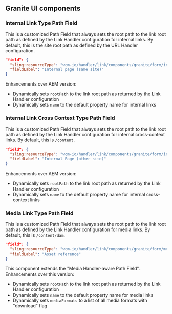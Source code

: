 ## Granite UI components


### Internal Link Type Path Field

This is a customized Path Field that always sets the root path to the link root path as defined by the Link Handler configuration for internal links. By default, this is the site root path as defined by the URL Handler configuration.

```json
"field": {
  "sling:resourceType": "wcm-io/handler/link/components/granite/form/internalLinkPathField",
  "fieldLabel": "Internal page (same site)"
}
```

Enhancements over AEM version:

* Dynamically sets `rootPath` to the link root path as returned by the Link Handler configuration
* Dynamically sets `name` to the default property name for internal links


### Internal Link Cross Context Type Path Field

This is a customized Path Field that always sets the root path to the link root path as defined by the Link Handler configuration for internal cross-context links. By default, this is `/content`.

```json
"field": {
  "sling:resourceType": "wcm-io/handler/link/components/granite/form/internalCrossContextLinkPathField",
  "fieldLabel": "Internal Page (other site)"
}
```

Enhancements over AEM version:

* Dynamically sets `rootPath` to the link root path as returned by the Link Handler configuration
* Dynamically sets `name` to the default property name for internal cross-context links


### Media Link Type Path Field

This is a customized Path Field that always sets the root path to the link root path as defined by the Link Handler configuration for media links. By default, this is `/content/dam`.

```json
"field": {
  "sling:resourceType": "wcm-io/handler/link/components/granite/form/mediaLinkPathField",
  "fieldLabel": "Asset reference"
}
```

This component extends the "Media Handler-aware Path Field". Enhancements over this version:

* Dynamically sets `rootPath` to the link root path as returned by the Link Handler configuration
* Dynamically sets `name` to the default property name for media links
* Dynamically sets `mediaFormats` to a list of all media formats with "download" flag
